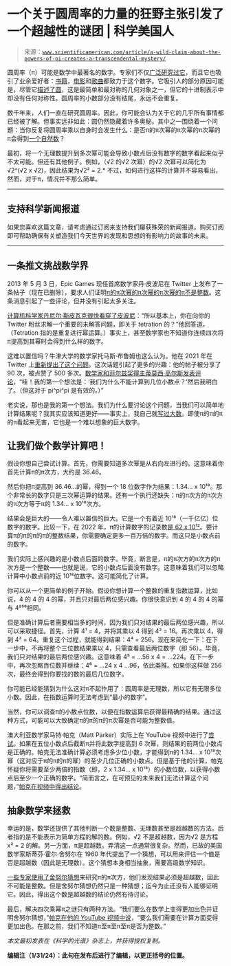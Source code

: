 <!--yml

category: 未分类

日期：2024-05-27 15:13:44

-->

# 一个关于圆周率的力量的狂野主张引发了一个超越性的谜团 | 科学美国人

> 来源：[`www.scientificamerican.com/article/a-wild-claim-about-the-powers-of-pi-creates-a-transcendental-mystery/`](https://www.scientificamerican.com/article/a-wild-claim-about-the-powers-of-pi-creates-a-transcendental-mystery/)

圆周率（π）可能是数学中最著名的数字。专家们不仅[广泛研究过它](https://www.scientificamerican.com/video/how-to-calculate-a-bigger-slice-of-pi/)，而且它也吸引了业余爱好者：[书籍](https://books.google.de/books/about/The_Book_Of_Pi_What_is_Pi_It_s_History_a.html?id=HaaBzQEACAAJ&source=kp_book_description&redir_esc=y)，[电影](https://en.wikipedia.org/wiki/Pi_(film))和[歌曲](https://www.youtube.com/watch?v=3HRkKznJoZA)都致力于这个数字。它吸引人的部分原因可能是，尽管它[描述了圆](https://www.scientificamerican.com/article/what-is-pi-and-how-did-it-originate/)，这是最简单和最对称的几何对象之一，但它的十进制表示中却没有任何对称性。圆周率的小数部分没有结尾，永远不会重复。

数千年来，人们一直在研究圆周率。因此，你可能会认为关于它的几乎所有事情都已经被了解。但事实远非如此：圆仍然隐藏着许多奥秘。其中之一围绕着一个问题：当你反复将圆周率乘以自身时会发生什么：是否π的π次幂的π次幂的π次幂的π会得到[一个自然数](https://www.scientificamerican.com/article/all-natural-numbers-are-either-happy-or-sad-some-are-narcissistic-too/)？

最初，将一个无理数提升到多次幂可能会导致小数点后没有数字的数字看起来似乎不太可能。但还有其他例子。例如，（√2 的√2 次幂）的√2 次幂可以简化为√2^(√2 x √2)，因此结果为√2² = 2.* 不过，如何进行这样的计算并不容易看出，然而，对于π，情况并不那么简单。

* * *

## 支持科学新闻报道

如果您喜欢这篇文章，请考虑通过订阅来支持我们屡获殊荣的新闻报道。购买订阅即可帮助确保有关塑造我们今天世界的发现和思想的有影响力的故事的未来。

* * *

## 一条推文挑战数学界

2013 年 5 月 3 日，Epic Games 现任首席数学家丹·皮波尼在 Twitter 上发布了一条帖子（现在已删除），要求人们证明[π的π次幂的π次幂的π次幂的π不是整数](https://twitter.com/sigfpe/status/330415672549068800)。这条消息引起了一些评论，但并没有引起太多关注。

[计算机科学家丹尼尔·斯皮瓦克很快看穿了皮波尼](https://twitter.com/djspiewak/status/330517207043944448)：“所以基本上，你在向你的 Twitter 粉丝求解一个重要的未解答问题，即关于 tetration 的？”他回答道。（Tetration 指的是重复进行幂运算。）事实上，甚至数学家也不知道你连续四次将π提高到其幂时会得到什么样的数字。

这难以置信吗？牛津大学的数学家托马斯·布鲁姆也这么认为。他在 2021 年在 Twitter 上[重新提出了这个问题](https://twitter.com/thomasfbloom/status/1346207600531144704)。这次话题引起了更多的兴趣：他的帖子被分享了 90 次，被点赞了 500 多次。[数学家和菲尔兹奖得主蒂莫西·高尔斯发表评论](https://twitter.com/wtgowers/status/1346212151581700096)，“哇！我的第一个想法是：‘我们为什么不能计算到几位小数点？’然后我明白了。（但这对于 pi^pi^pi 是有效的。）”

老实说，那也是我的第一个想法。我们为什么要讨论这个问题，当我们可以简单地计算结果呢？我其实应该知道更好——事实上，我自己就[写过大数](https://www.scientificamerican.com/article/infinity-is-not-always-equal-to-infinity/)。即使π的π的π的π看起来无害，它也是一个难以想象的巨大数字。

## 让我们做个数学计算吧！

假设你想自己尝试计算。首先，你需要知道多次幂是从右向左进行的。这意味着你首先计算π的π次方，大约是 36.46。

然后你把π提高到 36.46…的幂，得到一个 18 位数字作为结果：1.34… x 10¹⁸。那个非常长的数字只是三次幂运算的结果。还有一个执行还缺失：π的π次方的π次方的π次方等于π的 1.34… x 10¹⁸次方。

结果会是巨大的——令人难以置信的巨大。它是一个有着近 10¹⁸（一千亿亿）位数字的数字。比较一下，在 2022 年，π的计算数字的记录数[是 62 x 10¹²](https://www.guinnessworldrecords.com/news/2022/3/new-value-of-pi-calculated-by-swiss-university-at-over-62-billion-digits-694748)。要计算π的π的π的π的整数结果，你需要确定更多一百万倍的数字。而这只是小数点前的数字。

我们实际上感兴趣的是小数点后面的数字。毕竟，断言是，π的π次方的π次方的π次方是一个整数——也就是说，它的小数点后面没有数字。这意味着我们可以忽略计算中小数点前的近 10¹⁸位数字。这可能简化了计算。

你可以从一个更简单的例子开始。假设你想计算一个整数的重复指数运算，比如说，4 的 4 的 4 的幂，并且只对最后两位感兴趣。你很快意识到 4 的 4 的 4 的幂与 4²⁵⁶相同。

但是准确计算后者需要相当多的时间，因为我们只对结果的最后两位感兴趣，所以可以采取捷径。首先，计算 4¹ = 4，并将其乘以 4 得到 4² = 16。再次乘以 4，得到 4³ = 64。重复这个过程，就能得到结果：4⁴ = 256。现在来简化一下：在下一步中，不再将整个三位数结果乘以 4，只需查看最后两位数字（即 56）。毕竟，我们只对结果的最后两位感兴趣。这意味着 4⁵ = ...56 x 4 = ...224。在下一步中，再次忽略百位数并继续：4⁶ = ...24 x 4 ...96，依此类推。如果你这样做 256 次，最终会得到你要找的数的最后几位数字。

你可能已经能猜到为什么这对π不起作用了：圆周率是无理数，所以它有无限多位小数。因此，在指数运算时无法考虑到“最小的数字”。

当然，你可以调查π的小数点位数，以便在指数运算后获得最精确的结果。通过这种方式，可能可以大致确定π的π的π的π次幂是否可能为整数值。

澳大利亚数学家马特·帕克（Matt Parker）实际上在 YouTube 视频中进行了[尝试](https://www.youtube.com/watch?v=BdHFLfv-ThQ)。如果在五位小数点后截断π并将此数字提高到 6 次幂，则结果的前两位小数点是正确的。帕克无法准确计算必须考虑多少位小数，才能得到π的 1.34... x 10¹⁸次幂（这对应于π的π的π的幂）的至少几位正确的小数点。但是基于他的计算，帕克怀疑你将需要至少两倍的指数（即，2 x 1.34... x 10¹⁸）的小数位数，以获得小数点后至少一个正确的数字。“简而言之，在可预见的未来我们无法计算这个问题，”[帕克在视频中得出结论](https://www.youtube.com/watch?v=BdHFLfv-ThQ)。

## 抽象数学来拯救

幸运的是，数学还提供了其他判断一个数是整数、无理数甚至是超越数的方法。后者指的是不能表示为简单方程的解的数。例如，√2 不是超越数，因为√2 是方程 x² = 2 的解。另一方面，π是超越数。弄清这一点通常很复杂。然而，已故的美国数学家斯蒂芬·霍尔·舍努尔在 1960 年代提出了一个猜想，可以用来评估一个值是否是超越数（因此是无理数）。这个猜想本身相当抽象，需要高级数学知识。

[一些专家使用了舍努尔猜想](https://twitter.com/thomasfbloom/status/1346405512687087617)来研究π的π次方，他们发现结果必须是超越数，因此不可能是整数。但是舍努尔猜想仍然只是一种猜想；迄今为止还没有人能够证明它。因此，得出这个数是超越数的结论仍然有待讨论。

最后，解决四次乘幂π之谜只有两种方法。“我们要么在数学上变得更加出色并证明舍努尔猜想，”[帕克在他的 YouTube 视频中说](https://www.youtube.com/watch?v=BdHFLfv-ThQ)，“要么我们需要在计算方面变得更加出色。在那之前，我们不知道π至π至π至π是否为整数。”

*本文最初发表在《科学的光谱》杂志上，并获得授权复制。*

**编辑注（1/31/24）：此句在发布后进行了编辑，以更正括号的位置。**
